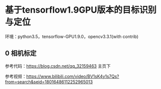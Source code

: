 # 基于tensorflow1.9GPU版本的目标识别与定位

环境：python3.5，tensorflow-GPU1.9.0，opencv3.3.1(with contrib)<br>

## 0 相机标定

参考代码：https://blog.csdn.net/qq_32159463 主页下

参考视频：https://www.bilibili.com/video/BV1sK4y1s7Qs?from=search&seid=18016486112252965013
